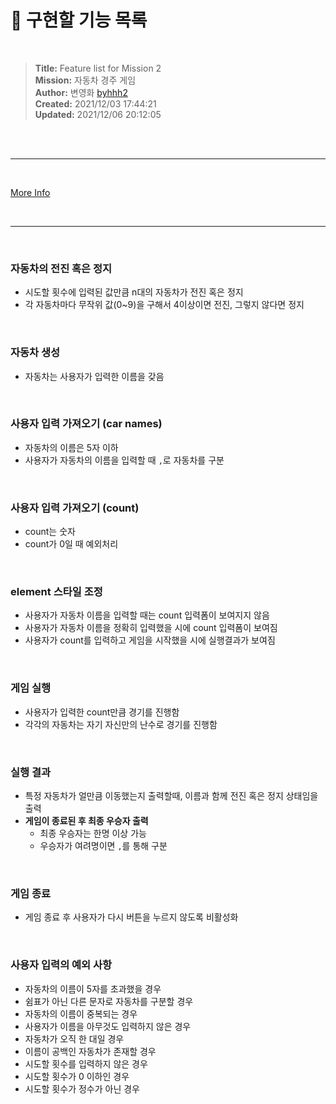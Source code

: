 # 🚀 구현할 기능 목록

<br>

> **Title:** Feature list for Mission 2  
> **Mission:** 자동차 경주 게임  
> **Author:** 변영화 <a href="https://github.com/byhhh2">byhhh2</a>  
> **Created:** 2021/12/03 17:44:21  
> **Updated:** 2021/12/06 20:12:05

<br>
<br>

---

<br>

[More Info](https://github.com/byhhh2/javascript-racingcar-precourse/blob/byhhh2/docs/Wiki.md)

<br>

---

<br>

### 자동차의 전진 혹은 정지

- 시도할 횟수에 입력된 값만큼 n대의 자동차가 전진 혹은 정지
- 각 자동차마다 무작위 값(0~9)을 구해서 4이상이면 전진, 그렇지 않다면 정지

<br>

### 자동차 생성

- 자동차는 사용자가 입력한 이름을 갖음

<br>

### 사용자 입력 가져오기 (car names)

- 자동차의 이름은 5자 이하
- 사용자가 자동차의 이름을 입력할 때 `,`로 자동차를 구분

<br>

### 사용자 입력 가져오기 (count)

- count는 숫자
- count가 0일 때 예외처리

<br>

### element 스타일 조정

- 사용자가 자동차 이름을 입력할 때는 count 입력폼이 보여지지 않음
- 사용자가 자동차 이름을 정확히 입력했을 시에 count 입력폼이 보여짐
- 사용자가 count를 입력하고 게임을 시작했을 시에 실행결과가 보여짐

<br>

### 게임 실행

- 사용자가 입력한 count만큼 경기를 진행함
- 각각의 자동차는 자기 자신만의 난수로 경기를 진행함

<br>

### 실행 결과

- 특정 자동차가 얼만큼 이동했는지 출력할때, 이름과 함께 전진 혹은 정지 상태임을 출력
- **게임이 종료된 후 최종 우승자 출력**
  - 최종 우승자는 한명 이상 가능
  - 우승자가 여려명이면 `,`를 통해 구분

<br>

### 게임 종료

- 게임 종료 후 사용자가 다시 버튼을 누르지 않도록 비활성화

<br>

### 사용자 입력의 예외 사항

- 자동차의 이름이 5자를 초과했을 경우
- 쉼표가 아닌 다른 문자로 자동차를 구분할 경우
- 자동차의 이름이 중복되는 경우
- 사용자가 이름을 아무것도 입력하지 않은 경우
- 자동차가 오직 한 대일 경우
- 이름이 공백인 자동차가 존재할 경우
- 시도할 횟수를 입력하지 않은 경우
- 시도할 횟수가 0 이하인 경우
- 시도할 횟수가 정수가 아닌 경우
